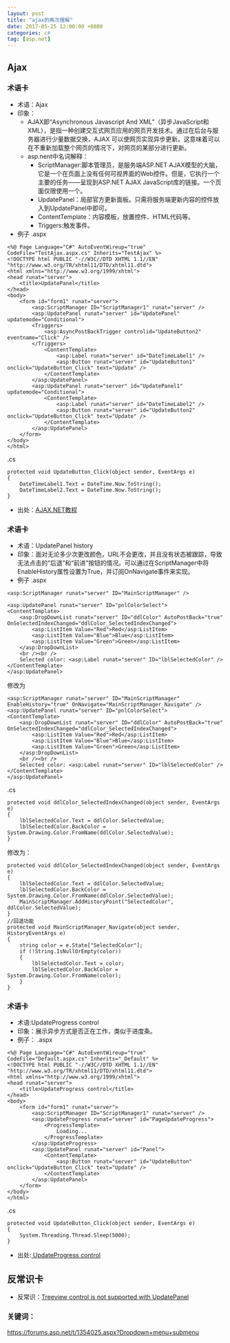 ```yaml
---
layout: post
title: "ajax的再次理解"
date: 2017-05-25 12:00:00 +0800
categories: c#
tag: [asp.net]
---   
```


## Ajax
### 术语卡
- 术语：Ajax
- 印象：
    + AJAX即“Asynchronous Javascript And XML”（异步JavaScript和XML），是指一种创建交互式网页应用的网页开发技术。通过在后台与服务器进行少量数据交换，AJAX 可以使网页实现异步更新。这意味着可以在不重新加载整个网页的情况下，对网页的某部分进行更新。
    + asp.nent中名词解释：
        * ScriptManager:脚本管理员，是服务端ASP.NET AJAX模型的大脑，它是一个在页面上没有任何可视界面的Web控件。但是，它执行一个主要的任务——呈现到ASP.NET AJAX JavaScript库的链接。一个页面仅限使用一个。
        * UpdatePanel：局部官方更新面板。只需将服务端更新内容的控件放入到UpdatePanel中即可。
        * ContentTemplate：内容模板，放置控件、HTML代码等。
        * Triggers:触发事件。
- 例子
.aspx
```
<%@ Page Language="C#" AutoEventWireup="true" CodeFile="TestAjax.aspx.cs" Inherits="TestAjax" %>
<!DOCTYPE html PUBLIC "-//W3C//DTD XHTML 1.1//EN" "http://www.w3.org/TR/xhtml11/DTD/xhtml11.dtd">
<html xmlns="http://www.w3.org/1999/xhtml">
<head runat="server">
    <title>UpdatePanel</title>
</head>
<body>
    <form id="form1" runat="server">
        <asp:ScriptManager ID="ScriptManager1" runat="server" />
        <asp:UpdatePanel runat="server" id="UpdatePanel" updatemode="Conditional">
        <Triggers>
            <asp:AsyncPostBackTrigger controlid="UpdateButton2" eventname="Click" />
        </Triggers>
            <ContentTemplate>
                <asp:Label runat="server" id="DateTimeLabel1" />
                <asp:Button runat="server" id="UpdateButton1" onclick="UpdateButton_Click" text="Update" />               
            </ContentTemplate>
        </asp:UpdatePanel>
        <asp:UpdatePanel runat="server" id="UpdatePanel1" updatemode="Conditional">           
            <ContentTemplate>
                <asp:Label runat="server" id="DateTimeLabel2" />
                <asp:Button runat="server" id="UpdateButton2" onclick="UpdateButton_Click" text="Update" />
            </ContentTemplate>
        </asp:UpdatePanel>
    </form>
</body>
</html>
```
.cs
```
protected void UpdateButton_Click(object sender, EventArgs e)
{
    DateTimeLabel1.Text = DateTime.Now.ToString();
    DateTimeLabel2.Text = DateTime.Now.ToString();
}
```
- 出处：[AJAX.NET教程](http://ajax.net-tutorials.com/controls/updatepanel-control/)

### 术语卡
- 术语：UpdatePanel history
- 印象：面对无论多少次更改颜色，URL不会更改，并且没有状态被跟踪，导致无法点击的“后退”和“前进”按钮的情况。可以通过在ScriptManager中将EnableHistory属性设置为True，并订阅OnNavigate事件来实现。
- 例子
.aspx
```
<asp:ScriptManager runat="server" ID="MainScriptManager" />

<asp:UpdatePanel runat="server" ID="pnlColorSelect">
<ContentTemplate>
    <asp:DropDownList runat="server" ID="ddlColor" AutoPostBack="true" OnSelectedIndexChanged="ddlColor_SelectedIndexChanged">
        <asp:ListItem Value="Red">Red</asp:ListItem>
        <asp:ListItem Value="Blue">Blue</asp:ListItem>
        <asp:ListItem Value="Green">Green</asp:ListItem>
    </asp:DropDownList>
    <br /><br />
    Selected color: <asp:Label runat="server" ID="lblSelectedColor" />
</ContentTemplate>
</asp:UpdatePanel>    
```
修改为
```
<asp:ScriptManager runat="server" ID="MainScriptManager" EnableHistory="true" OnNavigate="MainScriptManager_Navigate" />
<asp:UpdatePanel runat="server" ID="pnlColorSelect">
<ContentTemplate>
    <asp:DropDownList runat="server" ID="ddlColor" AutoPostBack="true" OnSelectedIndexChanged="ddlColor_SelectedIndexChanged">
        <asp:ListItem Value="Red">Red</asp:ListItem>
        <asp:ListItem Value="Blue">Blue</asp:ListItem>
        <asp:ListItem Value="Green">Green</asp:ListItem>
    </asp:DropDownList>
    <br /><br />
    Selected color: <asp:Label runat="server" ID="lblSelectedColor" />
</ContentTemplate>
</asp:UpdatePanel> 
```
.cs
```
protected void ddlColor_SelectedIndexChanged(object sender, EventArgs e)
{
    lblSelectedColor.Text = ddlColor.SelectedValue;
    lblSelectedColor.BackColor = System.Drawing.Color.FromName(ddlColor.SelectedValue);
}
```
修改为：
```
protected void ddlColor_SelectedIndexChanged(object sender, EventArgs e)
{
    lblSelectedColor.Text = ddlColor.SelectedValue;
    lblSelectedColor.BackColor = System.Drawing.Color.FromName(ddlColor.SelectedValue);
    MainScriptManager.AddHistoryPoint("SelectedColor", ddlColor.SelectedValue);
}
//回退功能
protected void MainScriptManager_Navigate(object sender, HistoryEventArgs e)
{
    string color = e.State["SelectedColor"];
    if (!String.IsNullOrEmpty(color))
    {
        lblSelectedColor.Text = color;
        lblSelectedColor.BackColor = System.Drawing.Color.FromName(color);
    }
}
```

### 术语卡
- 术语:UpdateProgress control
- 印象：展示异步方式是否正在工作，类似于进度条。
- 例子：
.aspx
```
<%@ Page Language="C#" AutoEventWireup="true" CodeFile="Default.aspx.cs" Inherits="_Default" %>
<!DOCTYPE html PUBLIC "-//W3C//DTD XHTML 1.1//EN" "http://www.w3.org/TR/xhtml11/DTD/xhtml11.dtd">
<html xmlns="http://www.w3.org/1999/xhtml">
<head runat="server">
    <title>UpdateProgress control</title>
</head>
<body>
    <form id="form1" runat="server">
        <asp:ScriptManager ID="ScriptManager1" runat="server" />
        <asp:UpdateProgress runat="server" id="PageUpdateProgress">
            <ProgressTemplate>
                Loading...
            </ProgressTemplate>
        </asp:UpdateProgress>
        <asp:UpdatePanel runat="server" id="Panel">
            <ContentTemplate>
                <asp:Button runat="server" id="UpdateButton" onclick="UpdateButton_Click" text="Update" />
            </ContentTemplate>
        </asp:UpdatePanel>
    </form>
</body>
</html>
```

.cs

```
protected void UpdateButton_Click(object sender, EventArgs e)
{
    System.Threading.Thread.Sleep(5000);
}
```
- 出处:[
UpdateProgress control](http://ajax.net-tutorials.com/controls/updateprogress-control/)

## 反常识卡
- 反常识：[Treeview control is not supported with UpdatePanel](https://forums.asp.net/t/1653107.aspx?Treeview+in+UpdatePanel)

### 关键词：


https://forums.asp.net/t/1354025.aspx?Dropdown+menu+submenu